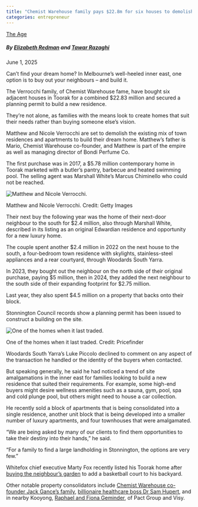 ```yaml
---
title: "Chemist Warehouse family pays $22.8m for six houses to demolish them"
categories: entrepreneur
---
```

[The Age](https://www.theage.com.au/)

##### By  [Elizabeth Redman](https://www.theage.com.au/by/elizabeth-redman-p535ya "Articles by Elizabeth Redman") and [Tawar Razaghi](https://www.theage.com.au/by/tawar-razaghi-h0xcpr "Articles by Tawar Razaghi")

June 1, 2025 

Can’t find your dream home? In Melbourne’s well-heeled inner east, one option is to buy out your neighbours – and build it.

The Verrocchi family, of Chemist Warehouse fame, have bought six adjacent houses in Toorak for a combined $22.83 million and secured a planning permit to build a new residence.

They’re not alone, as families with the means look to create homes that suit their needs rather than buying someone else’s vision.

Matthew and Nicole Verrocchi are set to demolish the existing mix of town residences and apartments to build their dream home. Matthew’s father is Mario, Chemist Warehouse co-founder, and Matthew is part of the empire as well as managing director of Bondi Perfume Co.

The first purchase was in 2017, a $5.78 million contemporary home in Toorak marketed with a butler’s pantry, barbecue and heated swimming pool. The selling agent was Marshall White’s Marcus Chiminello who could not be reached.

![Matthew and Nicole Verrocchi.](https://static.ffx.io/images/$zoom_1%2C$multiply_0.6799%2C$ratio_1%2C$width_378%2C$x_191%2C$y_0/t_crop_custom/q_86%2Cf_auto/2e38ba2d785d0bfb1c7d03b784f397c533331ddc)

Matthew and Nicole Verrocchi. Credit: Getty Images

Their next buy the following year was the home of their next-door neighbour to the south for $2.4 million, also through Marshall White, described in its listing as an original Edwardian residence and opportunity for a new luxury home.

The couple spent another $2.4 million in 2022 on the next house to the south, a four-bedroom town residence with skylights, stainless-steel appliances and a rear courtyard, through Woodards South Yarra.

In 2023, they bought out the neighbour on the north side of their original purchase, paying $5 million, then in 2024, they added the next neighbour to the south side of their expanding footprint for $2.75 million.

Last year, they also spent $4.5 million on a property that backs onto their block.

Stonnington Council records show a planning permit has been issued to construct a building on the site.

![One of the homes when it last traded.](https://static.ffx.io/images/$zoom_0.394%2C$multiply_0.9788%2C$ratio_1.5%2C$width_756%2C$x_0%2C$y_0/t_crop_custom/q_86%2Cf_auto/23f1c3874c8f05f80376974d1c55ec6e3052e38c)

One of the homes when it last traded. Credit: Pricefinder

Woodards South Yarra’s Luke Piccolo declined to comment on any aspect of the transaction he handled or the identity of the buyers when contacted.

But speaking generally, he said he had noticed a trend of site amalgamations in the inner east for families looking to build a new residence that suited their requirements. For example, some high-end buyers might desire wellness amenities such as a sauna, gym, pool, spa and cold plunge pool, but others might need to house a car collection.

He recently sold a block of apartments that is being consolidated into a single residence, another unit block that is being developed into a smaller number of luxury apartments, and four townhouses that were amalgamated.

“We are being asked by many of our clients to find them opportunities to take their destiny into their hands,” he said.

“For a family to find a large landholding in Stonnington, the options are very few.”

Whitefox chief executive Marty Fox recently listed his Toorak home after [buying the neighbour’s garden](https://www.theage.com.au/link/follow-20170101-p5m19a) to add a basketball court to his backyard.

Other notable property consolidators include [Chemist Warehouse co-founder Jack Gance’s family](https://www.domain.com.au/news/rich-lister-jack-gances-family-spends-30-million-plus-on-two-adjacent-toorak-houses-919718/), [billionaire healthcare boss Dr Sam Hupert](https://www.theage.com.au/link/follow-20170101-p5ah3z), and in nearby Kooyong, [Raphael and Fiona Geminder](https://www.domain.com.au/news/billionaire-geminder-family-buy-neighbours-house-in-melbournes-kooyong-791906/), of Pact Group and Visy.
